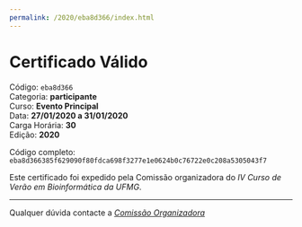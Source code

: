 ```yaml
---
permalink: /2020/eba8d366/index.html
---
```


# Certificado Válido

Código: `eba8d366`<br>
Categoria: **participante**<br>
Curso: **Evento Principal**<br>
Data: **27/01/2020 a 31/01/2020**<br>
Carga Horária: **30**<br>
Edição: **2020**<br>


Código completo: `eba8d366385f629090f80fdca698f3277e1e0624b0c76722e0c208a5305043f7`


Este certificado foi expedido pela Comissão organizadora do *IV Curso de Verão em Bioinformática da UFMG*.

----

Qualquer dúvida contacte a [_Comissão Organizadora_](<mailto:cursobioinfoufmg@gmail.com$subject=[Certificados]>)

